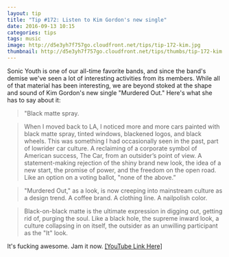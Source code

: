 ```yaml
---
layout: tip
title: "Tip #172: Listen to Kim Gordon's new single"
date: 2016-09-13 10:15
categories: tips
tags: music
image: http://d5e3yh7f757go.cloudfront.net/tips/tip-172-kim.jpg
thumbnail: http://d5e3yh7f757go.cloudfront.net/tips/thumbs/tip-172-kim.jpg
---
```

Sonic Youth is one of our all-time favorite bands, and since the band's demise we've seen a lot of interesting activities from its members. While all of that material has been interesting, we are beyond stoked at the shape and sound of Kim Gordon's new single "Murdered Out." Here's what she has to say about it:

> "Black matte spray.

>  When I moved back to LA, I noticed more and more cars painted with black matte spray, tinted windows, blackened logos, and black wheels. This was something I had occasionally seen in the past, part of lowrider car culture. A reclaiming of a corporate symbol of American success, The Car, from an outsider’s point of view. A statement-making rejection of the shiny brand new look, the idea of a new start, the promise of power, and the freedom on the open road. Like an option on a voting ballot, "none of the above.”

>  "Murdered Out," as a look, is now creeping into mainstream culture as a design trend. A coffee brand. A clothing line. A nailpolish color.

>  Black-on-black matte is the ultimate expression in digging out, getting rid of, purging the soul. Like a black hole, the supreme inward look, a culture collapsing in on itself, the outsider as an unwilling participant as the "It" look.

It's fucking awesome. Jam it now. <a href="https://www.youtube.com/watch?v=NvgRg_mUhtQ">[YouTube Link Here]</a>
